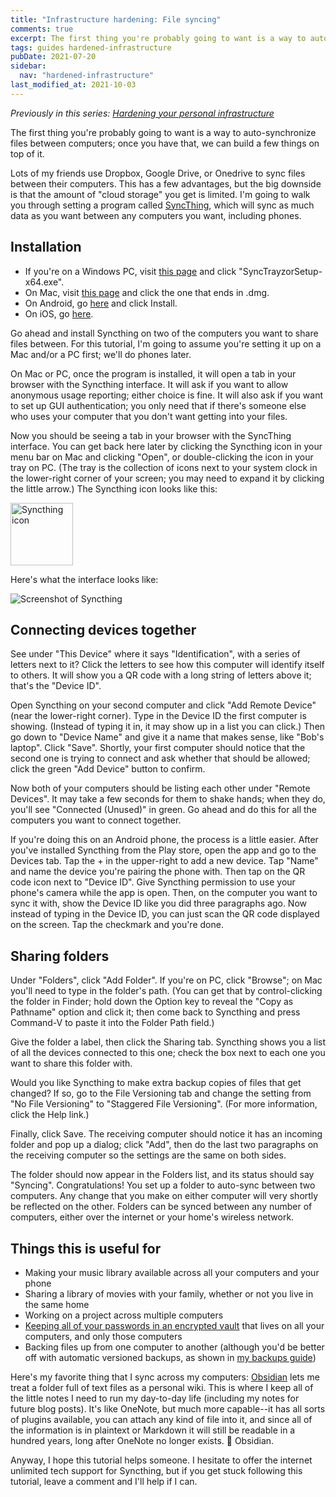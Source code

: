 ```yaml
---
title: "Infrastructure hardening: File syncing"
comments: true
excerpt: The first thing you're probably going to want is a way to auto-synchronize files between computers; once you have that, we can build a few things on top of it.
tags: guides hardened-infrastructure
pubDate: 2021-07-20
sidebar:
  nav: "hardened-infrastructure"
last_modified_at: 2021-10-03
---
```


_Previously in this series: [Hardening your personal infrastructure](/blog/Hardening-your-personal-infrastructure)_

The first thing you're probably going to want is a way to auto-synchronize files between computers; once you have that, we can build a few things on top of it.

Lots of my friends use Dropbox, Google Drive, or Onedrive to sync files between their computers. This has a few advantages, but the big downside is that the amount of "cloud storage" you get is limited. I'm going to walk you through setting a program called [SyncThing](https://syncthing.net/), which will sync as much data as you want between any computers you want, including phones.

## Installation

- If you're on a Windows PC, visit [this page](https://github.com/canton7/SyncTrayzor/releases/latest) and click "SyncTrayzorSetup-x64.exe".
- On Mac, visit [this page](https://github.com/syncthing/syncthing-macos/releases/latest) and click the one that ends in .dmg.
- On Android, go [here](https://play.google.com/store/apps/details?id=com.nutomic.syncthingandroid) and click Install.
- On iOS, go [here](https://apps.apple.com/us/app/mobiussync/id1539203216?ign-itsct=apps_box&ign-itscg=30200).

Go ahead and install Syncthing on two of the computers you want to share files between. For this tutorial, I'm going to assume you're setting it up on a Mac and/or a PC first; we'll do phones later. 

On Mac or PC, once the program is installed, it will open a tab in your browser with the Syncthing interface. It will ask if you want to allow anonymous usage reporting; either choice is fine. It will also ask if you want to set up GUI authentication; you only need that if there's someone else who uses your computer that you don't want getting into your files.

Now you should be seeing a tab in your browser with the SyncThing interface. You can get back here later by clicking the Syncthing icon in your menu bar on Mac and clicking "Open", or double-clicking the icon in your tray on PC. (The tray is the collection of icons next to your system clock in the lower-right corner of your screen; you may need to expand it by clicking the little arrow.) The Syncthing icon looks like this:

<img alt="Syncthing icon" src="{{'/assets/2021-07-20/Syncthing-icon.png' | absolute_url }}" width=100 />

Here's what the interface looks like:

<img class="photo" src="{{'/assets/2021-07-20/Syncthing-interface.png' | absolute_url }}" alt='Screenshot of Syncthing' />

## Connecting devices together

See under "This Device" where it says "Identification", with a series of letters next to it? Click the letters to see how this computer will identify itself to others. It will show you a QR code with a long string of letters above it; that's the "Device ID".

Open Syncthing on your second computer and click "Add Remote Device" (near the lower-right corner). Type in the Device ID the first computer is showing. (Instead of typing it in, it may show up in a list you can click.) Then go down to "Device Name" and give it a name that makes sense, like "Bob's laptop". Click "Save". Shortly, your first computer should notice that the second one is trying to connect and ask whether that should be allowed; click the green "Add Device" button to confirm. 

Now both of your computers should be listing each other under "Remote Devices". It may take a few seconds for them to shake hands; when they do, you'll see "Connected (Unused)" in green. Go ahead and do this for all the computers you want to connect together.

If you're doing this on an Android phone, the process is a little easier. After you've installed Syncthing from the Play store, open the app and go to the Devices tab. Tap the + in the upper-right to add a new device. Tap "Name" and name the device you're pairing the phone with. Then tap on the QR code icon next to "Device ID". Give Syncthing permission to use your phone's camera while the app is open. Then, on the computer you want to sync it with, show the Device ID like you did three paragraphs ago. Now instead of typing in the Device ID, you can just scan the QR code displayed on the screen. Tap the checkmark and you're done.

## Sharing folders

Under "Folders", click "Add Folder". If you're on PC, click "Browse"; on Mac you'll need to type in the folder's path. (You can get that by control-clicking the folder in Finder; hold down the Option key to reveal the "Copy as Pathname" option and click it; then come back to Syncthing and press Command-V to paste it into the Folder Path field.)

Give the folder a label, then click the Sharing tab. Syncthing shows you a list of all the devices connected to this one; check the box next to each one you want to share this folder with.

Would you like Syncthing to make extra backup copies of files that get changed? If so, go to the File Versioning tab and change the setting from "No File Versioning" to "Staggered File Versioning". (For more information, click the Help link.)

Finally, click Save. The receiving computer should notice it has an incoming folder and pop up a dialog; click "Add", then do the last two paragraphs on the receiving computer so the settings are the same on both sides.

The folder should now appear in the Folders list, and its status should say "Syncing". Congratulations! You set up a folder to auto-sync between two computers. Any change that you make on either computer will very shortly be reflected on the other. Folders can be synced between any number of computers, either over the internet or your home's wireless network.

## Things this is useful for

- Making your music library available across all your computers and your phone
- Sharing a library of movies with your family, whether or not you live in the same home
- Working on a project across multiple computers
- [Keeping all of your passwords in an encrypted vault](../Hardened-password-vault) that lives on all your computers, and only those computers
- Backing files up from one computer to another (although you'd be better off with automatic versioned backups, as shown in [my backups guide](../Hardened-backups))

Here's my favorite thing that I sync across my computers: [Obsidian](https://obsidian.md/) lets me treat a folder full of text files as a personal wiki. This is where I keep all of the little notes I need to run my day-to-day life (including my notes for future blog posts). It's like OneNote, but much more capable--it has all sorts of plugins available, you can attach any kind of file into it, and since all of the information is in plaintext or Markdown it will still be readable in a hundred years, long after OneNote no longer exists. 💛 Obsidian.

Anyway, I hope this tutorial helps someone. I hesitate to offer the internet unlimited tech support for Syncthing, but if you get stuck following this tutorial, leave a comment and I'll help if I can.
